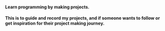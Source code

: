 #### Learn programming by making projects.
#### This is to guide and record my projects, and if someone wants to follow or get inspiration for their project making journey.
